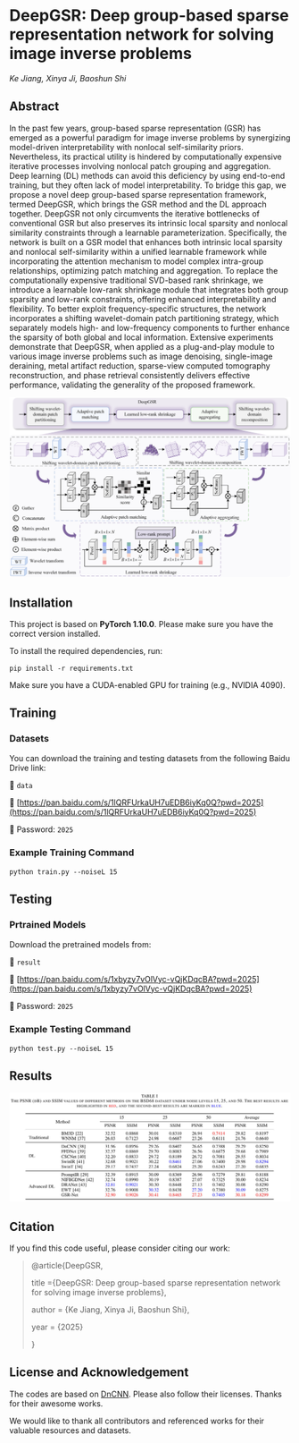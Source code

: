 # DeepGSR: Deep group-based sparse representation network for solving image inverse problems

*Ke Jiang, Xinya Ji, Baoshun Shi*

## Abstract

In the past few years, group-based sparse representation (GSR) has emerged as a powerful paradigm for image inverse problems by synergizing model-driven interpretability with nonlocal self-similarity priors. Nevertheless, its practical utility is hindered by computationally expensive iterative processes involving nonlocal patch grouping and aggregation. Deep learning (DL) methods can avoid this deficiency by using end-to-end training, but they often lack of model interpretability. To bridge this gap, we propose a novel deep group-based sparse representation framework, termed DeepGSR, which brings the GSR method and the DL approach together. DeepGSR not only circumvents the iterative bottlenecks of conventional GSR but also preserves its intrinsic local sparsity and nonlocal similarity constraints through a learnable parameterization. Specifically, the network is built on a GSR model that enhances both intrinsic local sparsity and nonlocal self-similarity within a unified learnable framework while incorporating the attention mechanism to model complex intra-group relationships, optimizing patch matching and aggregation. To replace the computationally expensive traditional SVD-based rank shrinkage, we introduce a learnable low-rank shrinkage module that integrates both group sparsity and low-rank constraints, offering enhanced interpretability and flexibility. To better exploit frequency-specific structures, the network incorporates a shifting wavelet-domain patch partitioning strategy, which separately models high- and low-frequency components to further enhance the sparsity of both global and local information. Extensive experiments demonstrate that DeepGSR, when applied as a plug-and-play module to various image inverse problems such as image denoising, single-image deraining, metal artifact reduction, sparse-view computed tomography reconstruction, and phase retrieval consistently delivers effective performance, validating the generality of the proposed framework.

<img src="https://github.com/shibaoshun/DeepGSR/blob/main/figs/fig1.jpg" alt="image-20250512165420811"  />

## Installation

This project is based on **PyTorch 1.10.0**. Please make sure you have the correct version installed.

To install the required dependencies, run:

```
pip install -r requirements.txt
```

Make sure you have a CUDA-enabled GPU for training (e.g., NVIDIA 4090).



## Training

### Datasets

You can download the training and testing datasets from the following Baidu Drive link:

📁 `data`

🔗 [https://pan.baidu.com/s/1lQRFUrkaUH7uEDB6iyKq0Q?pwd=2025](https://pan.baidu.com/s/1lQRFUrkaUH7uEDB6iyKq0Q?pwd=2025)

🔑 Password: `2025`

###  Example Training Command

```
python train.py --noiseL 15
```



## Testing

### Prtrained Models

Download the pretrained models from:

📁 `result`

🔗 [https://pan.baidu.com/s/1xbyzy7vOlVyc-vQjKDqcBA?pwd=2025](https://pan.baidu.com/s/1xbyzy7vOlVyc-vQjKDqcBA?pwd=2025)

🔑 Password: `2025`

### Example Testing Command

```
python test.py --noiseL 15
```



## Results

![image-20250512164910204](https://github.com/shibaoshun/DeepGSR/blob/main/figs/fig2.jpg)



## Citation

If you find this code useful, please consider citing our work:

> @article{DeepGSR,
>
>  title   ={DeepGSR: Deep group-based sparse representation network for solving image inverse problems},
>
>  author  = {Ke Jiang, Xinya Ji, Baoshun Shi},
>
>  year   = {2025}
>
> }



## License and Acknowledgement

The codes are based on [DnCNN](https://github.com/cszn/DnCNN). Please also follow their licenses. Thanks for their awesome works. 

We would like to thank all contributors and referenced works for their valuable resources and datasets.



